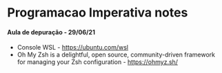 # Programacao Imperativa notes

#### Aula de depuração - 29/06/21
- Console WSL - https://ubuntu.com/wsl
- Oh My Zsh is a delightful, open source, community-driven framework for managing your Zsh configuration - https://ohmyz.sh/